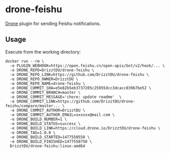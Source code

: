 # drone-feishu

[Drone](https://github.com/drone/drone) plugin for sending Feishu notifications.

## Usage

Execute from the working directory:

```shell
docker run --rm \
  -e PLUGIN_WEBHOOK=https://open.feishu.cn/open-apis/bot/v2/hook/... \
  -e DRONE_REPO=DrizztDU/drone-feishu \
  -e DRONE_REPO_LINK=https://github.com/DrizztDU/drone-feishu \
  -e DRONE_REPO_OWNER=DrizztDU \
  -e DRONE_REPO_NAME=drone-feishu \
  -e DRONE_COMMIT_SHA=e5e82b5eb3737205c25955dcc3dcacc839b7be52 \
  -e DRONE_COMMIT_BRANCH=master \
  -e DRONE_COMMIT_MESSAGE='chore: update readme'  \
  -e DRONE_COMMIT_LINK=https://github.com/DrizztDU/drone-feishu/compare/master... \
  -e DRONE_COMMIT_AUTHOR=DrizztDU \
  -e DRONE_COMMIT_AUTHOR_EMAIL=xxxxxx@mail.com \
  -e DRONE_BUILD_NUMBER=1 \
  -e DRONE_BUILD_STATUS=success \
  -e DRONE_BUILD_LINK=https://cloud.drone.io/DrizztDU/drone-feishu \
  -e DRONE_TAG=1.0.0 \
  -e DRONE_BUILD_STARTED=1477550550 \
  -e DRONE_BUILD_FINISHED=1477550750 \
  DrizztDU/drone-feishu:linux-amd64
```
